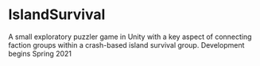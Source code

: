 # IslandSurvival
A small exploratory puzzler game in Unity with a key aspect of connecting faction groups within a crash-based island survival group. Development begins Spring 2021
